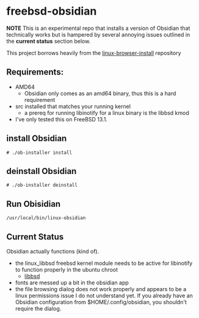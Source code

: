 # freebsd-obsidian
**NOTE** This is an experimental repo that installs a version of Obsidian that
technically works but is hampered by several annoying issues outlined in the
**current status** section below.

This project borrows heavily from the [linux-browser-install](https://github.com/mrclksr/linux-browser-installer.git) repository

## Requirements:
* AMD64
  * Obsidian only comes as an amd64 binary, thus this is a hard requirement
* src installed that matches your running kernel
  * a prereq for running libinotify for a linux binary is the libbsd kmod
* I've only tested this on FreeBSD 13.1.

## install Obsidian
```
# ./ob-installer install
```

## deinstall Obsidian
```
# ./ob-installer deinstall
```

## Run Obisidian
```
/usr/local/bin/linux-obsidian
```

## Current Status
Obsidian actually functions (kind of).
* the linux_libbsd freebsd kernel module needs to be active for libinotify to function properly in the ubuntu chroot
	* [libbsd](https://github.com/wulf7/linux-libbsd)
* fonts are messed up a bit in the obsidian app
* the file browsing dialog does not work properly and appears to be a linux
    permissions issue I do not understand yet.  If you already have an Obsidian
    configuration from $HOME/.config/obsidian, you shouldn't require the
    dialog.


